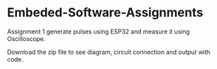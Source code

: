 # Embeded-Software-Assignments
Assignment 1 generate pulses using ESP32 and measure it using Oscilloscope.

Download the zip file to see diagram, circuit connection and output with code. 
